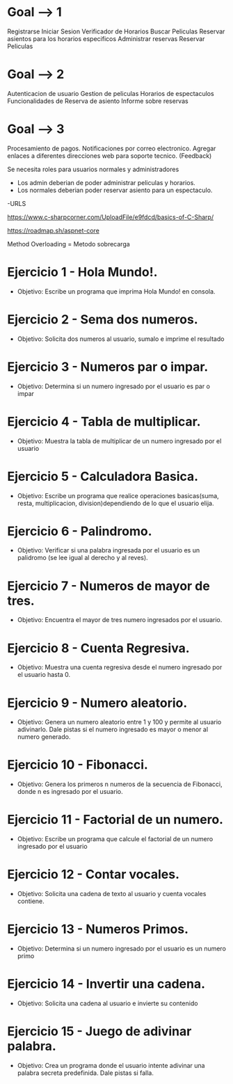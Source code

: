 # Goal --> 1

Registrarse
Iniciar Sesion
Verificador de Horarios
Buscar Peliculas
Reservar asientos para los horarios especificos
Administrar reservas
Reservar Peliculas

# Goal --> 2

Autenticacion de usuario
Gestion de peliculas
Horarios de espectaculos
Funcionalidades de Reserva de asiento
Informe sobre reservas

# Goal --> 3

Procesamiento de pagos.
Notificaciones por correo electronico.
Agregar enlaces a diferentes direcciones web para soporte tecnico. (Feedback)

Se necesita roles para usuarios normales y administradores
- Los admin deberian de poder administrar peliculas y horarios.
- Los normales deberian poder reservar asiento para un espectaculo.

<summary> -URLS

 https://www.c-sharpcorner.com/UploadFile/e9fdcd/basics-of-C-Sharp/
 
 https://roadmap.sh/aspnet-core
 
 
 
 
</summary>


Method Overloading = Metodo sobrecarga



# Ejercicio 1 - Hola Mundo!.
- Objetivo: 
    Escribe un programa que imprima Hola Mundo! en consola.
# Ejercicio 2 - Sema dos numeros.
- Objetivo:
    Solicita dos numeros al usuario, sumalo e imprime el resultado
# Ejercicio 3 - Numeros par o impar.
- Objetivo:
    Determina si un numero ingresado por el usuario es par o impar
# Ejercicio 4 - Tabla de multiplicar.
- Objetivo:
    Muestra la tabla de multiplicar de un numero ingresado por el usuario
# Ejercicio 5 - Calculadora Basica.
- Objetivo:
    Escribe un programa que realice operaciones basicas(suma, resta, multiplicacion, division)dependiendo de lo que el usuario elija.
# Ejercicio 6 - Palindromo.
- Objetivo:
    Verificar si una palabra ingresada por el usuario es un palidromo (se lee igual al derecho y al reves).
# Ejercicio 7 - Numeros de mayor de tres.
- Objetivo:
    Encuentra el mayor de tres numero ingresados por el usuario.
# Ejercicio 8 - Cuenta Regresiva.
- Objetivo:
    Muestra una cuenta regresiva desde el numero ingresado por el usuario hasta 0.
# Ejercicio 9 - Numero aleatorio.
- Objetivo:
    Genera un numero aleatorio entre 1 y 100 y permite al usuario adivinarlo. Dale pistas si el numero ingresado es mayor o menor al numero generado.
# Ejercicio 10 - Fibonacci.
- Objetivo:
    Genera los primeros n numeros de la secuencia de Fibonacci, donde n es ingresado por el usuario. 
# Ejercicio 11 - Factorial de un numero.
- Objetivo:
    Escribe un programa que calcule el factorial de un numero ingresado por el usuario
# Ejercicio 12 - Contar vocales.
- Objetivo:
Solicita una cadena de texto al usuario y cuenta vocales contiene.
# Ejercicio 13 - Numeros Primos.
- Objetivo:
    Determina si un numero ingresado por el usuario es un numero primo
# Ejercicio 14 - Invertir una cadena.
- Objetivo:
    Solicita una cadena al usuario e invierte su contenido
# Ejercicio 15 - Juego de adivinar palabra.
- Objetivo:
    Crea un programa donde el usuario intente adivinar una palabra secreta predefinida. Dale pistas si falla.